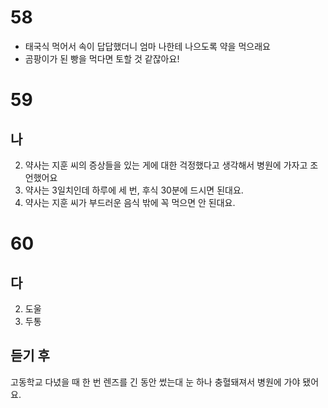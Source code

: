 # 58
* 태국식 먹어서 속이 답답했더니 엄마 나한테 나으도록 약을 먹으래요
* 곰팡이가 된 빵을 먹다면 토할 것 같잖아요!
# 59
## 나
2. 약사는 지훈 씨의 증상들을 있는 게에 대한 걱정했다고 생각해서 병원에 가자고 조언했어요
4. 약사는 3일치인데 하루에 세 번, 후식 30분에 드시면 된대요. 
5. 약사는 지훈 씨가 부드러운 음식 밖에 꼭 먹으면 안 된대요.
# 60
## 다
2. 도울
3. 두통
## 듣기 후
고동학교 다녔을 때 한 번 렌즈를 긴 동안 썼는대 눈 하나 충혈돼져서 병원에 가야 됐어요. 